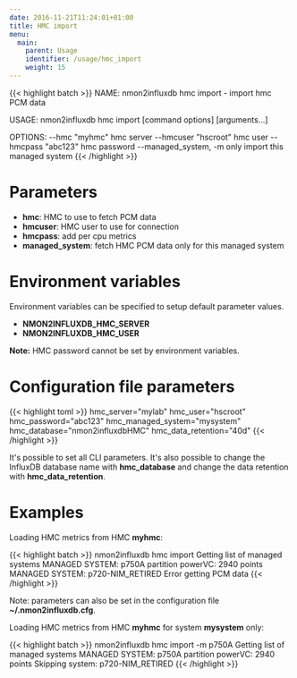 ```yaml
---
date: 2016-11-21T11:24:01+01:00
title: HMC import
menu:
  main:
    parent: Usage
    identifier: /usage/hmc_import
    weight: 15
---
```


{{< highlight batch >}}
NAME:
   nmon2influxdb hmc import - import hmc PCM data

USAGE:
   nmon2influxdb hmc import [command options] [arguments...]

OPTIONS:
   --hmc "myhmc"		hmc server
   --hmcuser "hscroot"		hmc user
   --hmcpass "abc123"		hmc password
   --managed_system, -m 	only import this managed system
{{< /highlight >}}

# Parameters

  * **hmc**: HMC to use to fetch PCM data
  * **hmcuser**: HMC user to use for connection
  * **hmcpass**: add per cpu metrics
  * **managed_system**: fetch HMC PCM data only for this managed system

# Environment variables

Environment variables can be specified to setup default parameter values.

  * **NMON2INFLUXDB_HMC_SERVER**
  * **NMON2INFLUXDB_HMC_USER**

**Note:** HMC password cannot be set by environment variables.

# Configuration file parameters


{{< highlight toml >}}
hmc_server="mylab"
hmc_user="hscroot"
hmc_password="abc123"
hmc_managed_system="mysystem"
hmc_database="nmon2influxdbHMC"
hmc_data_retention="40d"
{{< /highlight >}}

It's possible to set all CLI parameters. It's also possible to change the InfluxDB database name with **hmc_database** and change the data retention with **hmc_data_retention**.

# Examples

Loading HMC metrics from HMC **myhmc**:

{{< highlight batch >}}
nmon2influxdb hmc import
Getting list of managed systems
MANAGED SYSTEM: p750A
partition powerVC: 2940 points
MANAGED SYSTEM: p720-NIM_RETIRED
Error getting PCM data
{{< /highlight >}}

Note: parameters can also be set in the configuration file **~/.nmon2influxdb.cfg**.

Loading HMC metrics from HMC **myhmc** for system **mysystem** only:

{{< highlight batch >}}
nmon2influxdb hmc import -m p750A
Getting list of managed systems
MANAGED SYSTEM: p750A
partition powerVC: 2940 points
Skipping system: p720-NIM_RETIRED
{{< /highlight >}}
